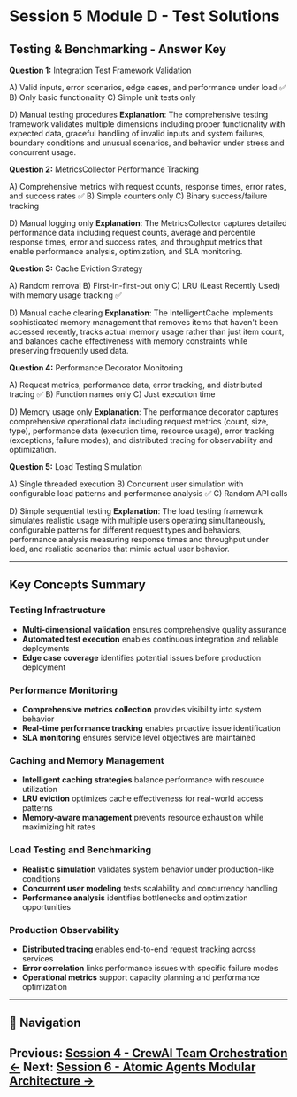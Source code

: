 # Session 5 Module D - Test Solutions

## Testing & Benchmarking - Answer Key

**Question 1:** Integration Test Framework Validation  

A) Valid inputs, error scenarios, edge cases, and performance under load ✅
B) Only basic functionality
C) Simple unit tests only


D) Manual testing procedures
**Explanation**: The comprehensive testing framework validates multiple dimensions including proper functionality with expected data, graceful handling of invalid inputs and system failures, boundary conditions and unusual scenarios, and behavior under stress and concurrent usage.

**Question 2:** MetricsCollector Performance Tracking  

A) Comprehensive metrics with request counts, response times, error rates, and success rates ✅
B) Simple counters only
C) Binary success/failure tracking


D) Manual logging only
**Explanation**: The MetricsCollector captures detailed performance data including request counts, average and percentile response times, error and success rates, and throughput metrics that enable performance analysis, optimization, and SLA monitoring.

**Question 3:** Cache Eviction Strategy  

A) Random removal
B) First-in-first-out only
C) LRU (Least Recently Used) with memory usage tracking ✅


D) Manual cache clearing
**Explanation**: The IntelligentCache implements sophisticated memory management that removes items that haven't been accessed recently, tracks actual memory usage rather than just item count, and balances cache effectiveness with memory constraints while preserving frequently used data.

**Question 4:** Performance Decorator Monitoring  

A) Request metrics, performance data, error tracking, and distributed tracing ✅
B) Function names only
C) Just execution time


D) Memory usage only
**Explanation**: The performance decorator captures comprehensive operational data including request metrics (count, size, type), performance data (execution time, resource usage), error tracking (exceptions, failure modes), and distributed tracing for observability and optimization.

**Question 5:** Load Testing Simulation  

A) Single threaded execution
B) Concurrent user simulation with configurable load patterns and performance analysis ✅
C) Random API calls


D) Simple sequential testing
**Explanation**: The load testing framework simulates realistic usage with multiple users operating simultaneously, configurable patterns for different request types and behaviors, performance analysis measuring response times and throughput under load, and realistic scenarios that mimic actual user behavior.

---

## Key Concepts Summary

### Testing Infrastructure

- **Multi-dimensional validation** ensures comprehensive quality assurance
- **Automated test execution** enables continuous integration and reliable deployments
- **Edge case coverage** identifies potential issues before production deployment

### Performance Monitoring

- **Comprehensive metrics collection** provides visibility into system behavior
- **Real-time performance tracking** enables proactive issue identification
- **SLA monitoring** ensures service level objectives are maintained

### Caching and Memory Management

- **Intelligent caching strategies** balance performance with resource utilization
- **LRU eviction** optimizes cache effectiveness for real-world access patterns
- **Memory-aware management** prevents resource exhaustion while maximizing hit rates

### Load Testing and Benchmarking

- **Realistic simulation** validates system behavior under production-like conditions
- **Concurrent user modeling** tests scalability and concurrency handling
- **Performance analysis** identifies bottlenecks and optimization opportunities

### Production Observability

- **Distributed tracing** enables end-to-end request tracking across services
- **Error correlation** links performance issues with specific failure modes
- **Operational metrics** support capacity planning and performance optimization
---

## 🧭 Navigation

**Previous:** [Session 4 - CrewAI Team Orchestration ←](Session4_CrewAI_Team_Orchestration.md)
**Next:** [Session 6 - Atomic Agents Modular Architecture →](Session6_Atomic_Agents_Modular_Architecture.md)
---
